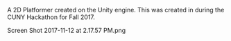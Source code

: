 A 2D Platformer created on the Unity engine. This was created in during the CUNY Hackathon for Fall 2017.



Screen Shot 2017-11-12 at 2.17.57 PM.png
